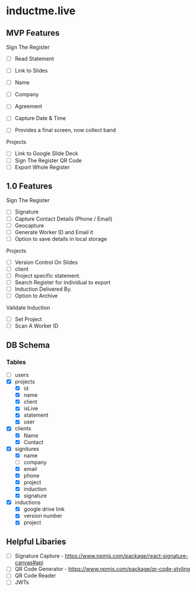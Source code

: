 # inductme.live

## MVP Features

Sign The Register

- [ ] Read Statement
- [ ] Link to Slides

- [ ] Name
- [ ] Company
- [ ] Agreement
- [ ] Capture Date & Time

- [ ] Provides a final screen, now collect band

Projects

- [ ] Link to Google Slide Deck
- [ ] Sign The Register QR Code
- [ ] Export Whole Register

## 1.0 Features

Sign The Register

- [ ] Signature
- [ ] Capture Contact Details (Phone / Email)
- [ ] Geocapture
- [ ] Generate Worker ID and Email it
- [ ] Option to save details in local storage

Projects

- [ ] Version Control On Slides
- [ ] client
- [ ] Project specific statement.
- [ ] Search Register for individual to export
- [ ] Induction Delivered By.
- [ ] Option to Archive

Validate Induction

- [ ] Set Project
- [ ] Scan A Worker ID

## DB Schema

### Tables

- [ ] users
- [x] projects
  - [x] id
  - [x] name
  - [x] client
  - [x] isLive
  - [x] statement
  - [x] user
- [x] clients
  - [x] Name
  - [x] Contact
- [x] signitures
  - [x] name
  - [ ] company
  - [x] email
  - [x] phone
  - [x] project
  - [x] induction
  - [x] signature
- [x] inductions
  - [x] google drive link
  - [x] version number
  - [x] project

## Helpful Libaries

- [ ] Signature Capture - https://www.npmjs.com/package/react-signature-canvas#api
- [ ] QR Code Generator - https://www.npmjs.com/package/qr-code-styling
- [ ] QR Code Reader
- [ ] JWTs
